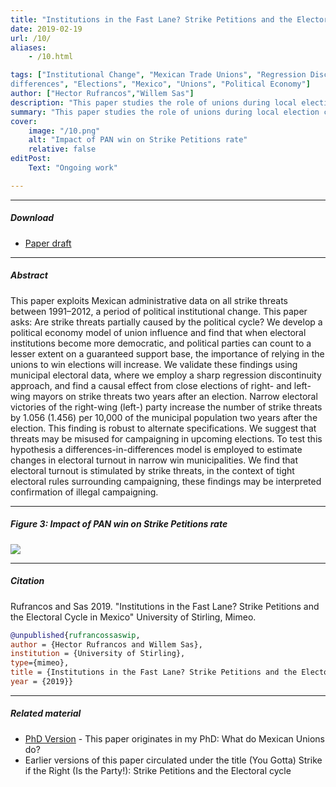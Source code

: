 ```yaml
---
title: "Institutions in the Fast Lane? Strike Petitions and the Electoral Cycle in Mexico" 
date: 2019-02-19
url: /10/
aliases:
    - /10.html

tags: ["Institutional Change", "Mexican Trade Unions", "Regression Discontinuity", "differences-in-
differences", "Elections", "Mexico", "Unions", "Political Economy"]
author: ["Hector Rufrancos","Willem Sas"]
description: "This paper studies the role of unions during local election campaigns in Mexico."
summary: "This paper studies the role of unions during local election campaigns in Mexico. We develop a model of union influence and validate this with administrative data . This is ongoing work" 
cover:
    image: "/10.png"
    alt: "Impact of PAN win on Strike Petitions rate"
    relative: false
editPost:
    Text: "Ongoing work"

---
```


---

##### Download

+ [Paper draft](/10.pdf)

---

##### Abstract

This paper exploits Mexican administrative data on all strike threats between 1991–2012, a period of political institutional change. This paper asks: Are strike threats partially caused by the political cycle? We develop a political economy model of union influence and find that when electoral institutions become more democratic, and political parties can count to a lesser extent on a guaranteed support base, the importance of relying in the unions to win elections will increase. We validate these findings using municipal electoral data, where we employ a sharp regression discontinuity approach, and find a causal effect from close elections of right- and left-wing mayors on strike threats two years after an election. Narrow electoral victories of the right-wing (left-) party increase the number of strike threats by 1.056 (1.456) per 10,000 of the municipal population two years after the election. This finding is robust to alternate specifications. We suggest that threats may be misused for campaigning in upcoming elections. To test this hypothesis a differences-in-differences model is employed to estimate changes in electoral turnout in narrow win municipalities. We find that electoral turnout is stimulated by strike threats, in the context of tight electoral rules surrounding campaigning, these findings may be interpreted confirmation of illegal campaigning.

---

##### Figure 3: Impact of PAN win on Strike Petitions rate

![](/10.png)

---

##### Citation

Rufrancos and Sas 2019. "Institutions in the Fast Lane? Strike Petitions and the Electoral Cycle in Mexico" University of Stirling, Mimeo.

```BibTeX
@unpublished{rufrancossaswip,
author = {Hector Rufrancos and Willem Sas},
institution = {University of Stirling},
type={mimeo},
title = {Institutions in the Fast Lane? Strike Petitions and the Electoral Cycle in Mexico},
year = {2019}}
```

---

##### Related material

+ [PhD Version](https://sussex.figshare.com/articles/thesis/What_do_Mexican_unions_do_/23445071) - This paper originates in my PhD: What do Mexican Unions do?
+ Earlier versions of this paper circulated under the title (You Gotta) Strike if the Right (Is the Party!): Strike Petitions and the Electoral cycle
